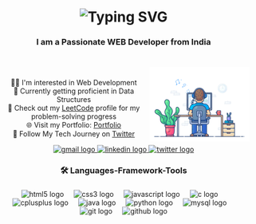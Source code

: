 <h1 align="center"> 
  <img src="https://readme-typing-svg.herokuapp.com?font=Fira+Code&size=30&pause=2000&color=00FF00&center=true&vCenter=true&width=435&lines=Hi%2C+I'm+Kaustav+Gupta" alt="Typing SVG">
</h1>

###

<h3 align="center">I am a Passionate WEB Developer from India</h3>

###

<br clear="both">

<img align="right" height="150" src="https://raw.githubusercontent.com/jsuarezruiz/jsuarezruiz/master/images/coding.gif"  />

###

<p align="center">👨‍💻 I'm interested in Web Development<br>🌱 Currently getting proficient in Data Structures<br>🌟 Check out my <a href="https://leetcode.com/u/kaustav23/" target="_blank">LeetCode</a> profile for my problem-solving progress <br> 🌐 Visit my Portfolio: <a href="https://portfolio-kaustavgupta.vercel.app/" target="_blank">Portfolio</a> <br>📝 Follow My Tech Journey on <a href="https://x.com/kaustav_gupta23" target="_blank">Twitter</a></p>

<div align="center">
  <a href="mailto:kaustavgupta2311@gmail.com">
    <img src="https://img.shields.io/static/v1?message=Gmail&logo=gmail&label=&color=D14836&logoColor=white&labelColor=&style=flat" height="25" alt="gmail logo" />
  </a>
  <a href="https://www.linkedin.com/in/kaustav-gupta23/">
    <img src="https://img.shields.io/static/v1?message=LinkedIn&logo=linkedin&label=&color=0077B5&logoColor=white&labelColor=&style=flat" height="25" alt="linkedin logo" />
  </a>
  <a href="https://x.com/kaustav_gupta23">
    <img src="https://img.shields.io/static/v1?message=Twitter&logo=twitter&label=&color=1DA1F2&logoColor=white&labelColor=&style=flat" height="25" alt="twitter logo" />
  </a>
</div>

<h3 align="center">🛠 Languages-Framework-Tools</h3>

###

<div align="center">
  <img src="https://cdn.jsdelivr.net/gh/devicons/devicon/icons/html5/html5-original.svg" height="40" alt="html5 logo" />
  <img width="12" />
  <img src="https://cdn.jsdelivr.net/gh/devicons/devicon/icons/css3/css3-original.svg" height="40" alt="css3 logo" />
  <img width="12" />
  <img src="https://cdn.jsdelivr.net/gh/devicons/devicon/icons/javascript/javascript-original.svg" height="40" alt="javascript logo" />
  <img width="12" />
  <img src="https://cdn.jsdelivr.net/gh/devicons/devicon/icons/c/c-original.svg" height="40" alt="c logo" />
  <img width="12" />
  <img src="https://cdn.jsdelivr.net/gh/devicons/devicon/icons/cplusplus/cplusplus-original.svg" height="40" alt="cplusplus logo" />
  <img width="12" />
  <img src="https://cdn.jsdelivr.net/gh/devicons/devicon/icons/java/java-original.svg" height="40" alt="java logo" />
  <img width="12" />
  <img src="https://cdn.jsdelivr.net/gh/devicons/devicon/icons/python/python-original.svg" height="40" alt="python logo" />
  <img width="12" />
  <img src="https://cdn.jsdelivr.net/gh/devicons/devicon/icons/mysql/mysql-original.svg" height="40" alt="mysql logo" />
  <img width="12" />
  <img src="https://cdn.jsdelivr.net/gh/devicons/devicon/icons/git/git-original.svg" height="40" alt="git logo" />
  <img width="12" />
  <img src="https://cdn.jsdelivr.net/gh/devicons/devicon/icons/github/github-original.svg" height="40" alt="github logo" />
</div>

###

<div align="left">
</div>

###
